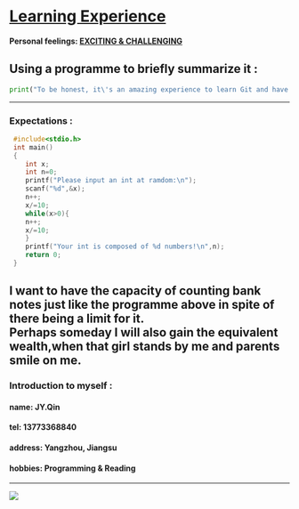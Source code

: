 # [Learning Experience](https://www.githubs.cn/)
**Personal feelings: <u>EXCITING & CHALLENGING</u>**
## Using a programme to briefly summarize it :
```python
print("To be honest, it\'s an amazing experience to learn Git and have a Github acountant of my own, alongside filled with hardships too.Nevertheless,I managed to get over all the problems by searching for information on the Internet and watching vedios at Bili Bili. For me,what matters is not to gain success,but to attain new approaches to thinking about questions.")
```
 *** 
### Expectations :
```c
 #include<stdio.h>
 int main()
 {
	int x;
	int n=0;
	printf("Please input an int at ramdom:\n");
	scanf("%d",&x);
	n++;
	x/=10;
	while(x>0){
	n++;
	x/=10;	
	}
	printf("Your int is composed of %d numbers!\n",n);
	return 0;
 }
```  


I want to have the capacity of counting bank notes just like the programme above in spite of there being a **limit** for it.   
Perhaps someday I will also gain the equivalent wealth,when that girl stands by me and parents smile on me.
 --- 
### Introduction to myself :  
#### name: JY.Qin
#### tel: 13773368840  
#### address: Yangzhou, Jiangsu  
#### hobbies: Programming & Reading  
---

![](https://gss0.baidu.com/-vo3dSag_xI4khGko9WTAnF6hhy/zhidao/pic/item/cb8065380cd791235ae33b4cae345982b2b78083.jpg)
